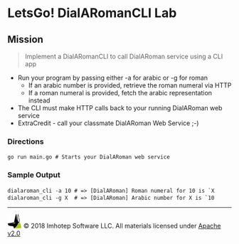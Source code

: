 # LetsGo! DialARomanCLI Lab

## Mission

> Implement a DialARomanCLI to call DialARoman service using a CLI app

* Run your program by passing either -a for arabic or -g for roman
  * If an arabic number is provided, retrieve the roman numeral via HTTP
  * If a roman numeral is provided, fetch the arabic representation instead
* The CLI must make HTTP calls back to your running DialARoman web service
* ExtraCredit - call your classmate DialARoman Web Service ;-)

### Directions

```shell
go run main.go # Starts your DialARoman web service
```

### Sample Output

```shell
dialaroman_cli -a 10 # => [DialARoman] Roman numeral for 10 is `X
dialaroman_cli -g X  # => [DialARoman] Arabic number for X is `10
```

---
<img src="..//assets/imhotep_logo.png" width="32" height="auto"/> © 2018 Imhotep Software LLC.
All materials licensed under [Apache v2.0](http://www.apache.org/licenses/LICENSE-2.0)